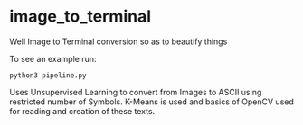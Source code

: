 # image_to_terminal
Well Image to Terminal conversion so as to beautify things

To see an example run:

```console
python3 pipeline.py
```

Uses Unsupervised Learning to convert from Images to ASCII using restricted number of Symbols. K-Means is used and basics of OpenCV used for reading and creation of these texts.
